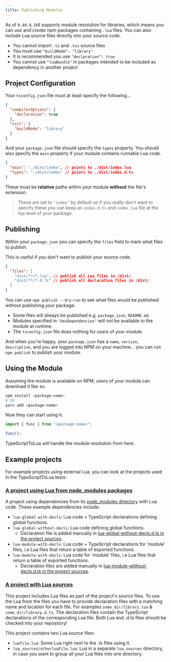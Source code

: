 ```yaml
---
title: Publishing Modules
---
```


As of `0.40.0`, tstl supports module resolution for libraries, which means you can _use_ and _create_ npm packages containing `.lua` files. You can also include Lua source files directly into your source code.

- You cannot import `.ts` and `.tsx` source files
- You must use `"buildMode": "library"`
- It is recommended you use `"declaration": true`
- You cannot use `"luaBundle"` in packages intended to be included as dependency in another project

## Project Configuration

Your `tsconfig.json` file must at least specify the following...

```json title=tsconfig.json
{
  "compilerOptions": {
    "declaration": true
  },
  "tstl": {
    "buildMode": "library"
  }
}
```

And your `package.json` file should specify the `types` property. You should also specify the `main` property if your module contains runnable Lua code.

```json title=package.json
{
  "main": "./dist/index", // points to ./dist/index.lua
  "types": "./dist/index" // points to ./dist/index.d.ts
}
```

These must be **relative** paths within your module **without** the file's extension.

> These are set to `"index"` by default so if you _really_ don't want to specify these you can keep an `index.d.ts` and `index.lua` file at the top level of your package.

## Publishing

Within your `package.json` you can specify the `files` field to mark what files to publish.

This is useful if you don't want to publish your source code.

```json title=package.json
{
  "files": [
    "dist/**/*.lua", // publish all Lua files in /dist/
    "dist/**/*.d.ts" // publish all declaration files in /dist/
  ]
}
```

You can use `npm publish --dry-run` to see what files would be published without publishing your package.

- Some files will always be published e.g. `package.json`, `README.md`.
- Modules specified in `"devDependencies"` will not be available to the module at runtime.
- The `tsconfig.json` file does nothing for users of your module.

And when you're happy, your `package.json` has a `name`, `version`, `description`, and you are logged into NPM on your machine... you can run `npm publish` to publish your module.

## Using the Module

Assuming the module is available on NPM, users of your module can download it like so.

```bash
npm install <package-name>
# OR
yarn add <package-name>
```

Now they can start using it.

```ts title=example.ts
import { func } from "<package-name>";

func();
```

TypeScriptToLua will handle the module resolution from here.

## Example projects

For example projects using external Lua, you can look at the projects used in the TypeScriptToLua tests:

### [A project using Lua from node_modules packages](https://github.com/TypeScriptToLua/TypeScriptToLua/tree/master/test/transpile/module-resolution/project-with-node-modules)

A project using dependencies from its [node_modules directory](https://github.com/TypeScriptToLua/TypeScriptToLua/tree/master/test/transpile/module-resolution/project-with-node-modules/node_modules) with Lua code. These example dependencies include:

- `lua-global-with-decls`: Lua code + TypeScript declarations defining global functions.
- `lua-global-without-decls`: Lua code defining global functions.
  - Declaration file is added manually in [lua-global-without-decls.d.ts in the project sources](https://github.com/TypeScriptToLua/TypeScriptToLua/tree/master/test/transpile/module-resolution/project-with-node-modules).
- `lua-module-with-decls`: Lua code + TypeScript declarations for 'module' files, i.e Lua files that return a table of exported functions.
- `lua-module-with-decls`: Lua code for 'module' files, i.e Lua files that return a table of exported functions.
  - Declaration files are added manually in [lua-module-without-decls.d.ts in the project sources](https://github.com/TypeScriptToLua/TypeScriptToLua/tree/master/test/transpile/module-resolution/project-with-node-modules).

### [A project with Lua sources](https://github.com/TypeScriptToLua/TypeScriptToLua/tree/master/test/transpile/module-resolution/project-with-lua-sources)

This project includes Lua files as part of the project's source files. To use the Lua from the files you have to provide declaration files with a matching name and location for each file. For examples `some_dir/library.lua` & `some_dir/library.d.ts`. The declaration files contain the TypeScript declarations of the corresponding Lua file. Both Lua and .d.ts files should be checked into your repository!

This project contains two Lua source files:

- `luafile.lua`: Some Lua right next to the .ts files using it.
- `lua_sources/otherluaFile.lua`: Lua in a separate `lua_sources` directory, in case you want to group all your Lua files into one directory.
